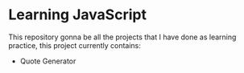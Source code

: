 # Learning JavaScript
This repository gonna be all the projects that I have done as learning practice, this project currently contains:
- Quote Generator
